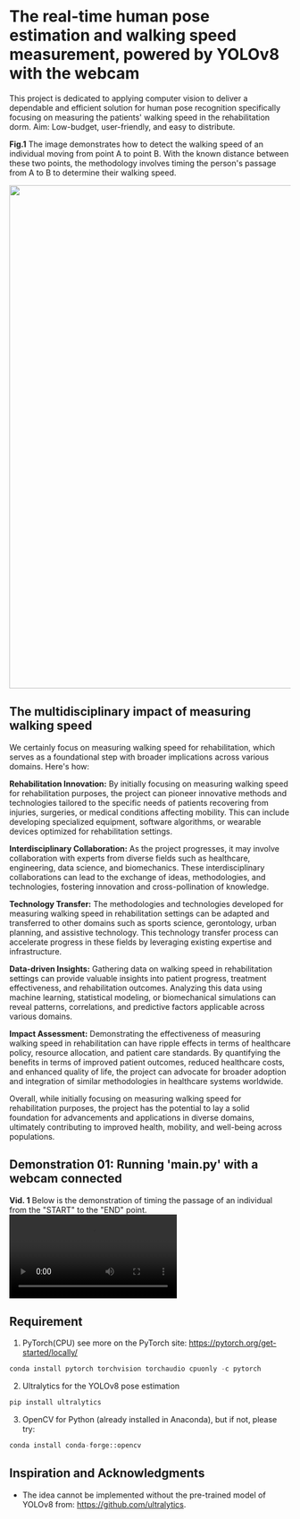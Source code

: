 # The real-time human pose estimation and walking speed measurement, powered by YOLOv8 with the webcam

This project is dedicated to applying computer vision to deliver a dependable and efficient solution for human pose recognition specifically focusing on measuring the patients' walking speed in the rehabilitation dorm.
Aim: Low-budget, user-friendly, and easy to distribute.

**Fig.1** The image demonstrates how to detect the walking speed of an individual moving from point A to point B. With the known distance between these two points, the methodology involves timing the person's passage from A to B to determine their walking speed.

<img src="https://github.com/PanithanS/Webcam-Pose-Estimation-using-YOLOv8/assets/83627892/fd0bff1e-03b9-478d-bc0d-c6a0f18ee0d9" width="900">

## The multidisciplinary impact of measuring walking speed
We certainly focus on measuring walking speed for rehabilitation, which serves as a foundational step with broader implications across various domains. Here's how:

**Rehabilitation Innovation:** By initially focusing on measuring walking speed for rehabilitation purposes, the project can pioneer innovative methods and technologies tailored to the specific needs of patients recovering from injuries, surgeries, or medical conditions affecting mobility. This can include developing specialized equipment, software algorithms, or wearable devices optimized for rehabilitation settings.

**Interdisciplinary Collaboration:** As the project progresses, it may involve collaboration with experts from diverse fields such as healthcare, engineering, data science, and biomechanics. These interdisciplinary collaborations can lead to the exchange of ideas, methodologies, and technologies, fostering innovation and cross-pollination of knowledge.

**Technology Transfer:** The methodologies and technologies developed for measuring walking speed in rehabilitation settings can be adapted and transferred to other domains such as sports science, gerontology, urban planning, and assistive technology. This technology transfer process can accelerate progress in these fields by leveraging existing expertise and infrastructure.

**Data-driven Insights:** Gathering data on walking speed in rehabilitation settings can provide valuable insights into patient progress, treatment effectiveness, and rehabilitation outcomes. Analyzing this data using machine learning, statistical modeling, or biomechanical simulations can reveal patterns, correlations, and predictive factors applicable across various domains.

**Impact Assessment:** Demonstrating the effectiveness of measuring walking speed in rehabilitation can have ripple effects in terms of healthcare policy, resource allocation, and patient care standards. By quantifying the benefits in terms of improved patient outcomes, reduced healthcare costs, and enhanced quality of life, the project can advocate for broader adoption and integration of similar methodologies in healthcare systems worldwide.

Overall, while initially focusing on measuring walking speed for rehabilitation purposes, the project has the potential to lay a solid foundation for advancements and applications in diverse domains, ultimately contributing to improved health, mobility, and well-being across populations.

## Demonstration 01: Running 'main.py' with a webcam connected
**Vid. 1** Below is the demonstration of timing the passage of an individual from the "START" to the "END" point. 
<video src="https://github.com/PanithanS/Webcam-Pose-Estimation-using-YOLOv8/assets/83627892/12de9def-dbf8-480f-886a-ebe74dbc76d0">

## Requirement
1. PyTorch(CPU)
see more on the PyTorch site: https://pytorch.org/get-started/locally/

```Python
conda install pytorch torchvision torchaudio cpuonly -c pytorch
```
2. Ultralytics for the YOLOv8 pose estimation

```Python
pip install ultralytics
```
3. OpenCV for Python (already installed in Anaconda), but if not, please try:
```Python
conda install conda-forge::opencv
```
## Inspiration and Acknowledgments
- The idea cannot be implemented without the pre-trained model of YOLOv8 from: https://github.com/ultralytics.
